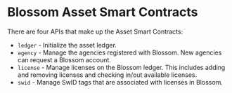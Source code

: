 # Blossom Asset Smart Contracts

There are four APIs that make up the Asset Smart Contracts:

- `ledger` - Initialize the asset ledger.
- `agency` - Manage the agencies registered with Blossom. 
New agencies can request a Blossom account.
- `license` - Manage licenses on the Blossom ledger. This includes adding and removing 
licenses and checking in/out available licenses.
- `swid` - Manage SwID tags that are associated with licenses in Blossom.

 